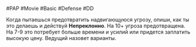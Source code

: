 #PAP #Movie #Basic #Defense #DD

Когда пытаешься предотвратить надвигающуюся угрозу, опиши, как ты это делаешь и действуй **Непреклонно**. 
На 10+ угроза предотвращена. 
На 7-9 это потребует больше времени и усилий или придется заплатить высокую цену. Ведущий назовет варианты.